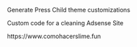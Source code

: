 <p>Generate Press Child theme customizations</p>

<p>Custom code for a cleaning Adsense Site</p>

<p>https://www.comohacerslime.fun</p>
